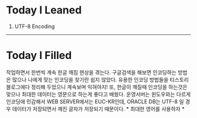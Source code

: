 Today I Leaned
=======

1. UTF-8 Encoding
  
  
  ******************
  
  
Today I Filled
=======

작업하면서 한번씩 계속 한글 깨짐 현상을 겪는다. 구글검색을 해보면 인코딩하는 방법은 많으나 나에게 맞는 인코딩을 찾기란 쉽지 않았다.
유용한 인코딩 방법들을 티스토리 블로그에다 정리해 두었으니 계속보며 익혀야지! 또, 한글이 깨질때 인코딩을 하는것은 맞으나 최대한 데이터는 영문으로
하는게 좋다고 배웠다. 운영서버는 윈도우와는 다르게 인코딩에 민감해서 WEB SERVER에서는 EUC-KR인데, ORACLE DB는 UTF-8 일 경우 데이터가 저장되면서 
깨진 글자가 저장되기 때문이다. * 최대한 영어를 사용하자 *
